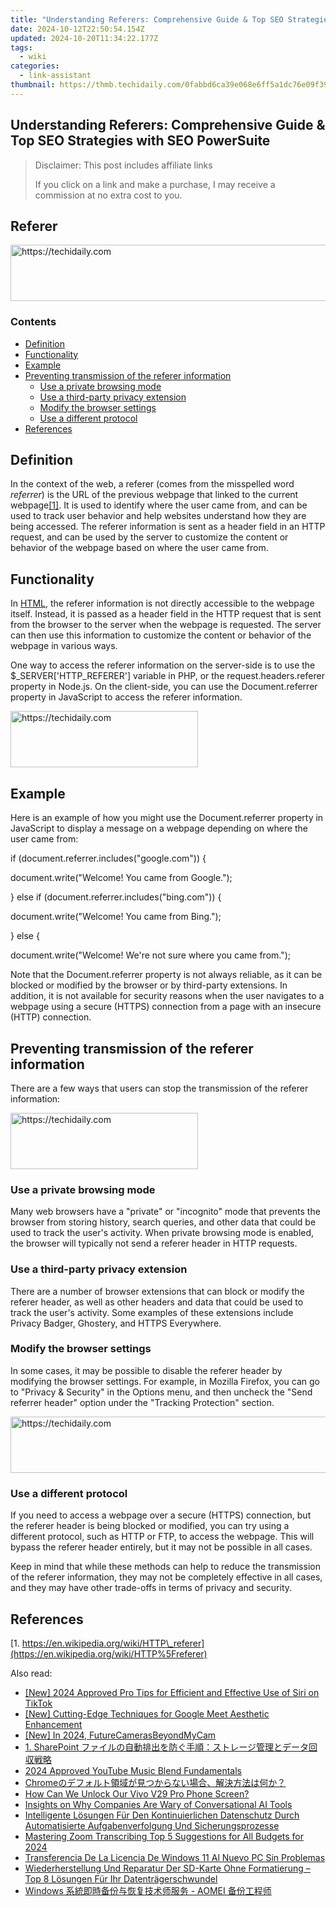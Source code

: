 ```yaml
---
title: "Understanding Referers: Comprehensive Guide & Top SEO Strategies with SEO PowerSuite"
date: 2024-10-12T22:50:54.154Z
updated: 2024-10-20T11:34:22.177Z
tags:
  - wiki
categories:
  - link-assistant
thumbnail: https://thmb.techidaily.com/0fabbd6ca39e068e6ff5a1dc76e09f39c4c023b261fbe4ba782432860cba0bd7.jpg
---
```


## Understanding Referers: Comprehensive Guide & Top SEO Strategies with SEO PowerSuite

>  Disclaimer: This post includes affiliate links
>
>  If you click on a link and make a purchase, I may receive a commission at no extra cost to you.
>

## Referer

<!-- affiliate ads begin -->
<a href="https://appsumo.8odi.net/c/5597632/2151858/7443" target="_top" id="2151858">
  <img src="//a.impactradius-go.com/display-ad/7443-2151858" border="0" alt="https://techidaily.com" width="600" height="90"/>
</a>
<img height="0" width="0" src="https://appsumo.8odi.net/i/5597632/2151858/7443" style="position:absolute;visibility:hidden;" border="0" />
<!-- affiliate ads end -->

### Contents

* [Definition](https://tools.techidaily.com/link-assistant/products/)
* [Functionality](https://tools.techidaily.com/link-assistant/products/)
* [Example](https://tools.techidaily.com/link-assistant/products/)
* [Preventing transmission of the referer information](https://tools.techidaily.com/link-assistant/products/)  
   * [Use a private browsing mode](https://tools.techidaily.com/link-assistant/products/)  
   * [Use a third-party privacy extension](https://tools.techidaily.com/link-assistant/products/)  
   * [Modify the browser settings](https://tools.techidaily.com/link-assistant/products/)  
   * [Use a different protocol](https://tools.techidaily.com/link-assistant/products/)
* [References](https://tools.techidaily.com/link-assistant/products/)

## Definition

In the context of the web, a referer (comes from the misspelled word _referrer_) is the URL of the previous webpage that linked to the current webpage[\[1\]](https://tools.techidaily.com/link-assistant/products/). It is used to identify where the user came from, and can be used to track user behavior and help websites understand how they are being accessed. The referer information is sent as a header field in an HTTP request, and can be used by the server to customize the content or behavior of the webpage based on where the user came from.

## Functionality

In [HTML](https://tools.techidaily.com/link-assistant/products/), the referer information is not directly accessible to the webpage itself. Instead, it is passed as a header field in the HTTP request that is sent from the browser to the server when the webpage is requested. The server can then use this information to customize the content or behavior of the webpage in various ways.

One way to access the referer information on the server-side is to use the $\_SERVER\['HTTP\_REFERER'\] variable in PHP, or the request.headers.referer property in Node.js. On the client-side, you can use the Document.referrer property in JavaScript to access the referer information.

<!-- affiliate ads begin -->
<a href="https://aligracehair.sjv.io/c/5597632/1902319/19272" target="_top" id="1902319">
  <img src="//a.impactradius-go.com/display-ad/19272-1902319" border="0" alt="https://techidaily.com" width="300" height="90"/>
</a>
<img height="0" width="0" src="https://aligracehair.sjv.io/i/5597632/1902319/19272" style="position:absolute;visibility:hidden;" border="0" />
<!-- affiliate ads end -->

## Example

Here is an example of how you might use the Document.referrer property in JavaScript to display a message on a webpage depending on where the user came from:

if (document.referrer.includes("google.com")) {

document.write("Welcome! You came from Google.");

} else if (document.referrer.includes("bing.com")) {

document.write("Welcome! You came from Bing.");

} else {

document.write("Welcome! We're not sure where you came from.");

Note that the Document.referrer property is not always reliable, as it can be blocked or modified by the browser or by third-party extensions. In addition, it is not available for security reasons when the user navigates to a webpage using a secure (HTTPS) connection from a page with an insecure (HTTP) connection.

## Preventing transmission of the referer information

There are a few ways that users can stop the transmission of the referer information:

<!-- affiliate ads begin -->
<a href="https://aligracehair.sjv.io/c/5597632/1997717/19272" target="_top" id="1997717">
  <img src="//a.impactradius-go.com/display-ad/19272-1997717" border="0" alt="https://techidaily.com" width="300" height="90"/>
</a>
<img height="0" width="0" src="https://aligracehair.sjv.io/i/5597632/1997717/19272" style="position:absolute;visibility:hidden;" border="0" />
<!-- affiliate ads end -->

### Use a private browsing mode

Many web browsers have a "private" or "incognito" mode that prevents the browser from storing history, search queries, and other data that could be used to track the user's activity. When private browsing mode is enabled, the browser will typically not send a referer header in HTTP requests.

### Use a third-party privacy extension

There are a number of browser extensions that can block or modify the referer header, as well as other headers and data that could be used to track the user's activity. Some examples of these extensions include Privacy Badger, Ghostery, and HTTPS Everywhere.

### Modify the browser settings

In some cases, it may be possible to disable the referer header by modifying the browser settings. For example, in Mozilla Firefox, you can go to "Privacy & Security" in the Options menu, and then uncheck the "Send referrer header" option under the "Tracking Protection" section.

<!-- affiliate ads begin -->
<a href="https://malaysia-healthcare-travel-council.pxf.io/c/5597632/1557743/17382" target="_top" id="1557743">
  <img src="//a.impactradius-go.com/display-ad/17382-1557743" border="0" alt="https://techidaily.com" width="728" height="90"/>
</a>
<img height="0" width="0" src="https://malaysia-healthcare-travel-council.pxf.io/i/5597632/1557743/17382" style="position:absolute;visibility:hidden;" border="0" />
<!-- affiliate ads end -->

### Use a different protocol

If you need to access a webpage over a secure (HTTPS) connection, but the referer header is being blocked or modified, you can try using a different protocol, such as HTTP or FTP, to access the webpage. This will bypass the referer header entirely, but it may not be possible in all cases.

Keep in mind that while these methods can help to reduce the transmission of the referer information, they may not be completely effective in all cases, and they may have other trade-offs in terms of privacy and security.

## References

[1. https://en.wikipedia.org/wiki/HTTP\_referer](https://en.wikipedia.org/wiki/HTTP%5Freferer)

<ins class="adsbygoogle"
     style="display:block"
     data-ad-format="autorelaxed"
     data-ad-client="ca-pub-7571918770474297"
     data-ad-slot="1223367746"></ins>

<ins class="adsbygoogle"
     style="display:block"
     data-ad-client="ca-pub-7571918770474297"
     data-ad-slot="8358498916"
     data-ad-format="auto"
     data-full-width-responsive="true"></ins>

<span class="atpl-alsoreadstyle">Also read:</span>
<div><ul>
<li><a href="https://tiktok-clips.techidaily.com/new-2024-approved-pro-tips-for-efficient-and-effective-use-of-siri-on-tiktok/"><u>[New] 2024 Approved Pro Tips for Efficient and Effective Use of Siri on TikTok</u></a></li>
<li><a href="https://screen-recording.techidaily.com/new-cutting-edge-techniques-for-google-meet-aesthetic-enhancement/"><u>[New] Cutting-Edge Techniques for Google Meet Aesthetic Enhancement</u></a></li>
<li><a href="https://screen-capture.techidaily.com/new-in-2024-futurecamerasbeyondmycam/"><u>[New] In 2024, FutureCamerasBeyondMyCam</u></a></li>
<li><a href="https://win-deluxe.techidaily.com/1-sharepoint/"><u>1. SharePoint ファイルの自動排出を防ぐ手順：ストレージ管理とデータ回収戦略</u></a></li>
<li><a href="https://facebook-video-footage.techidaily.com/2024-approved-youtube-music-blend-fundamentals/"><u>2024 Approved YouTube Music Blend Fundamentals</u></a></li>
<li><a href="https://win-deluxe.techidaily.com/1728480623709-chrome/"><u>Chromeのデフォルト領域が見つからない場合、解決方法は何か？</u></a></li>
<li><a href="https://android-unlock.techidaily.com/how-can-we-unlock-our-vivo-v29-pro-phone-screen-by-drfone-android/"><u>How Can We Unlock Our Vivo V29 Pro Phone Screen?</u></a></li>
<li><a href="https://tech-revival.techidaily.com/insights-on-why-companies-are-wary-of-conversational-ai-tools/"><u>Insights on Why Companies Are Wary of Conversational AI Tools</u></a></li>
<li><a href="https://win-deluxe.techidaily.com/intelligente-losungen-fur-den-kontinuierlichen-datenschutz-durch-automatisierte-aufgabenverfolgung-und-sicherungsprozesse/"><u>Intelligente Lösungen Für Den Kontinuierlichen Datenschutz Durch Automatisierte Aufgabenverfolgung Und Sicherungsprozesse</u></a></li>
<li><a href="https://digital-screen-recording.techidaily.com/mastering-zoom-transcribing-top-5-suggestions-for-all-budgets-for-2024/"><u>Mastering Zoom Transcribing Top 5 Suggestions for All Budgets for 2024</u></a></li>
<li><a href="https://win-deluxe.techidaily.com/transferencia-de-la-licencia-de-windows-11-al-nuevo-pc-sin-problemas/"><u>Transferencia De La Licencia De Windows 11 Al Nuevo PC Sin Problemas</u></a></li>
<li><a href="https://win-deluxe.techidaily.com/wiederherstellung-und-reparatur-der-sd-karte-ohne-formatierung-top-8-losungen-fur-ihr-datentragerschwundel/"><u>Wiederherstellung Und Reparatur Der SD-Karte Ohne Formatierung – Top 8 Lösungen Für Ihr Datenträgerschwundel</u></a></li>
<li><a href="https://win-deluxe.techidaily.com/windows-aomei/"><u>Windows 系統即時备份与恢复技术师服务 - AOMEI 备份工程师</u></a></li>
</ul></div>

